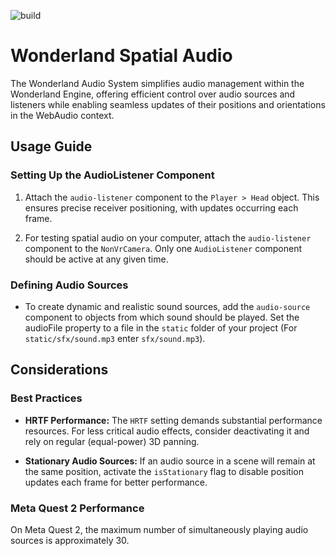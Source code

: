 ![build](https://github.com/WonderlandEngine/wonderland-engine-examples/actions/workflows/github-pages.yml/badge.svg)

# Wonderland Spatial Audio

The Wonderland Audio System simplifies audio management within the Wonderland Engine, offering efficient control over audio sources and listeners while enabling seamless updates of their positions and orientations in the WebAudio context.

## Usage Guide

### Setting Up the AudioListener Component

1. Attach the `audio-listener` component to the `Player > Head` object. This ensures precise receiver positioning, with updates occurring each frame.

2. For testing spatial audio on your computer, attach the `audio-listener` component to the `NonVrCamera`. Only one `AudioListener` component should be active at any given time.

### Defining Audio Sources

- To create dynamic and realistic sound sources, add the `audio-source` component to objects from which sound should be played. Set the audioFile property to a file in the `static` folder of your project (For `static/sfx/sound.mp3` enter `sfx/sound.mp3`).
 
## Considerations

### Best Practices

- **HRTF Performance:** The `HRTF` setting demands substantial performance resources. For less critical audio effects, consider deactivating it and rely on regular (equal-power) 3D panning.

- **Stationary Audio Sources:** If an audio source in a scene will remain at the same position, activate the `isStationary` flag to disable position updates each frame for better performance.
### Meta Quest 2 Performance

On Meta Quest 2, the maximum number of simultaneously playing audio sources is approximately 30.